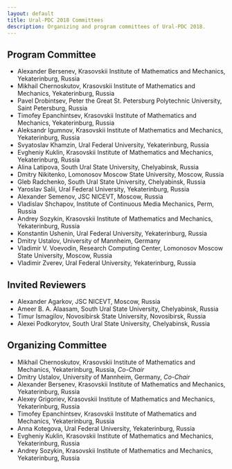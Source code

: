 ```yaml
---
layout: default
title: Ural-PDC 2018 Committees
description: Organizing and program committees of Ural-PDC 2018.
---
```


## Program Committee

* Alexander Bersenev, Krasovskii Institute of Mathematics and Mechanics, Yekaterinburg, Russia
* Mikhail Chernoskutov, Krasovskii Institute of Mathematics and Mechanics, Yekaterinburg, Russia
* Pavel Drobintsev, Peter the Great St. Petersburg Polytechnic University, Saint Petersburg, Russia
* Timofey Epanchintsev, Krasovskii Institute of Mathematics and Mechanics, Yekaterinburg, Russia
* Aleksandr Igumnov, Krasovskii Institute of Mathematics and Mechanics, Yekaterinburg, Russia
* Svyatoslav Khamzin, Ural Federal University, Yekaterinburg, Russia
* Evgheniy Kuklin, Krasovskii Institute of Mathematics and Mechanics, Yekaterinburg, Russia
* Alina Latipova, South Ural State University, Chelyabinsk, Russia
* Dmitry Nikitenko, Lomonosov Moscow State University, Moscow, Russia
* Gleb Radchenko, South Ural State University, Chelyabinsk, Russia
* Yaroslav Salii, Ural Federal University, Yekaterinburg, Russia
* Alexander Semenov, JSC NICEVT, Moscow, Russia
* Vladislav Shchapov, Institute of Continuous Media Mechanics, Perm, Russia
* Andrey Sozykin, Krasovskii Institute of Mathematics and Mechanics, Yekaterinburg, Russia
* Konstantin Ushenin, Ural Federal University, Yekaterinburg, Russia
* Dmitry Ustalov, University of Mannheim, Germany
* Vladimir V. Voevodin, Research Computing Center, Lomonosov Moscow State University, Moscow, Russia
* Vladimir Zverev, Ural Federal University, Yekaterinburg, Russia

## Invited Reviewers

* Alexander Agarkov, JSC NICEVT, Moscow, Russia
* Ameer B. A. Alaasam, South Ural State University, Chelyabinsk, Russia
* Timur Ismagilov, Novosibirsk State University, Novosibirsk, Russia
* Alexei Podkorytov, South Ural State University, Chelyabinsk, Russia

## Organizing Committee

* Mikhail Chernoskutov, Krasovskii Institute of Mathematics and Mechanics, Yekaterinburg, Russia, *Co-Chair*
* Dmitry Ustalov, University of Mannheim, Germany, *Co-Chair*
* Alexander Bersenev, Krasovskii Institute of Mathematics and Mechanics, Yekaterinburg, Russia
* Alexey Grigoriev, Krasovskii Institute of Mathematics and Mechanics, Yekaterinburg, Russia
* Timofey Epanchintsev, Krasovskii Institute of Mathematics and Mechanics, Yekaterinburg, Russia
* Anna Kotegova, Ural Federal University, Yekaterinburg, Russia
* Evgheniy Kuklin, Krasovskii Institute of Mathematics and Mechanics, Yekaterinburg, Russia
* Andrey Sozykin, Krasovskii Institute of Mathematics and Mechanics, Yekaterinburg, Russia
